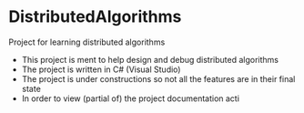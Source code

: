 # DistributedAlgorithms
Project for learning distributed algorithms

- This project is ment to help design and debug distributed algorithms
- The project is written in C# (Visual Studio)
- The project is under constructions so not all the features are in their final state
- In order to view (partial of) the project documentation acti

